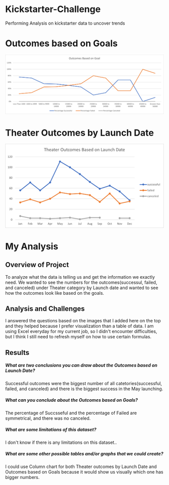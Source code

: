 # Kickstarter-Challenge
Performing Analysis on kickstarter data to uncover trends

# Outcomes based on Goals
![goals](Outcomes_vs_Goals.png)

# Theater Outcomes by Launch Date
![date](Theater_Outcomes_vs_Launch.png)

# My Analysis
## Overview of Project
To analyze what the data is telling us and get the information we exactly need. We wanted to see the numbers for the outcomes(successul, failed, and canceled) under Theater category by Launch date and wanted to see how the outcomes look like based on the goals.

## Analysis and Challenges
I answered the questions based on the images that I added here on the top and they helped because I prefer visualization than a table of data. 
I am using Excel everyday for my current job, so I didn't encounter difficulties, but I think I still need to refresh myself on how to use certain formulas.

## Results

##### What are two conclusions you can draw about the Outcomes based on Launch Date?
Successful outcomes were the biggest number of all catetories(successful, failed, and canceled) and there is the biggest success in the May launching. 

##### What can you conclude about the Outcomes based on Goals?
The percentage of Succsseful and the percentage of Failed are symmetrical, and there was no canceled. 


##### What are some limitations of this dataset?
I don't know if there is any limitations on this dataset..

##### What are some other possible tables and/or graphs that we could create?
I could use Column chart for both Theater outcomes by Launch Date and Outcomes based on Goals because it would show us visually which one has bigger numbers. 
